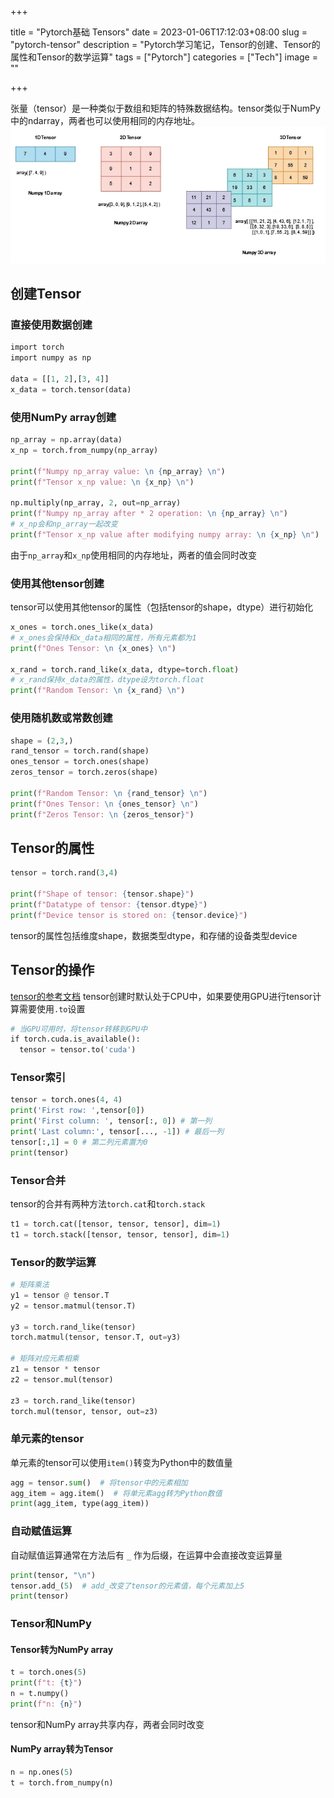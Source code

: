 +++

title = "Pytorch基础 Tensors"
date = 2023-01-06T17:12:03+08:00
slug = "pytorch-tensor"
description = "Pytorch学习笔记，Tensor的创建、Tensor的属性和Tensor的数学运算"
tags = ["Pytorch"]
categories = ["Tech"]
image = ""

+++

张量（tensor）是一种类似于数组和矩阵的特殊数据结构。tensor类似于NumPy中的ndarray，两者也可以使用相同的内存地址。   
![Tensor](tensor.webp)
## 创建Tensor
### 直接使用数据创建
```python
import torch
import numpy as np

data = [[1, 2],[3, 4]]
x_data = torch.tensor(data)
```
### 使用NumPy array创建
```python
np_array = np.array(data)
x_np = torch.from_numpy(np_array)

print(f"Numpy np_array value: \n {np_array} \n")
print(f"Tensor x_np value: \n {x_np} \n")

np.multiply(np_array, 2, out=np_array)
print(f"Numpy np_array after * 2 operation: \n {np_array} \n")
# x_np会和np_array一起改变
print(f"Tensor x_np value after modifying numpy array: \n {x_np} \n")
```
由于`np_array`和`x_np`使用相同的内存地址，两者的值会同时改变
### 使用其他tensor创建
tensor可以使用其他tensor的属性（包括tensor的shape，dtype）进行初始化
```python
x_ones = torch.ones_like(x_data)
# x_ones会保持和x_data相同的属性，所有元素都为1
print(f"Ones Tensor: \n {x_ones} \n")

x_rand = torch.rand_like(x_data, dtype=torch.float)
# x_rand保持x_data的属性，dtype设为torch.float
print(f"Random Tensor: \n {x_rand} \n")
```
### 使用随机数或常数创建
```python
shape = (2,3,)
rand_tensor = torch.rand(shape)
ones_tensor = torch.ones(shape)
zeros_tensor = torch.zeros(shape)

print(f"Random Tensor: \n {rand_tensor} \n")
print(f"Ones Tensor: \n {ones_tensor} \n")
print(f"Zeros Tensor: \n {zeros_tensor}")
```
## Tensor的属性
```python
tensor = torch.rand(3,4)

print(f"Shape of tensor: {tensor.shape}")
print(f"Datatype of tensor: {tensor.dtype}")
print(f"Device tensor is stored on: {tensor.device}")
```
tensor的属性包括维度shape，数据类型dtype，和存储的设备类型device
## Tensor的操作
[tensor的参考文档](https://pytorch.org/docs/stable/torch.html)
tensor创建时默认处于CPU中，如果要使用GPU进行tensor计算需要使用`.to`设置
```python
# 当GPU可用时，将tensor转移到GPU中
if torch.cuda.is_available():
  tensor = tensor.to('cuda')
```
### Tensor索引
```python
tensor = torch.ones(4, 4)
print('First row: ',tensor[0])
print('First column: ', tensor[:, 0]) # 第一列
print('Last column:', tensor[..., -1]) # 最后一列
tensor[:,1] = 0 # 第二列元素置为0
print(tensor)
```
### Tensor合并
tensor的合并有两种方法`torch.cat`和`torch.stack`
```python
t1 = torch.cat([tensor, tensor, tensor], dim=1)
t1 = torch.stack([tensor, tensor, tensor], dim=1)
```
### Tensor的数学运算
```python
# 矩阵乘法
y1 = tensor @ tensor.T
y2 = tensor.matmul(tensor.T)

y3 = torch.rand_like(tensor)
torch.matmul(tensor, tensor.T, out=y3)

# 矩阵对应元素相乘
z1 = tensor * tensor
z2 = tensor.mul(tensor)

z3 = torch.rand_like(tensor)
torch.mul(tensor, tensor, out=z3)
```
### 单元素的tensor
单元素的tensor可以使用`item()`转变为Python中的数值量
```python
agg = tensor.sum()  # 将tensor中的元素相加
agg_item = agg.item()  # 将单元素agg转为Python数值
print(agg_item, type(agg_item))
```
### 自动赋值运算
自动赋值运算通常在方法后有 `_` 作为后缀，在运算中会直接改变运算量
```python
print(tensor, "\n")
tensor.add_(5)  # add_改变了tensor的元素值，每个元素加上5
print(tensor)
```
### Tensor和NumPy
#### Tensor转为NumPy array
```python
t = torch.ones(5)
print(f"t: {t}")
n = t.numpy()
print(f"n: {n}")
```
tensor和NumPy array共享内存，两者会同时改变
#### NumPy array转为Tensor
```python
n = np.ones(5)
t = torch.from_numpy(n)
```